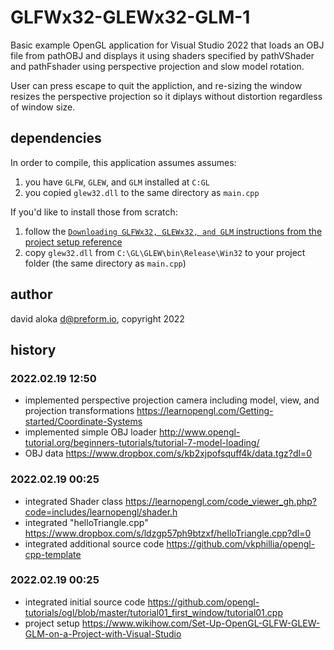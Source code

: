 # GLFWx32-GLEWx32-GLM-1

Basic example OpenGL application for Visual Studio 2022 that loads an OBJ file from pathOBJ and displays it using shaders specified by pathVShader and pathFshader using perspective projection and slow model rotation.

User can press escape to quit the appliction, and re-sizing the window resizes the perspective projection so it diplays without distortion regardless of window size.

## dependencies

In order to compile, this application assumes assumes:
 1. you have `GLFW`, `GLEW`, and `GLM` installed at `C:GL`
 2. you copied `glew32.dll` to the same directory as `main.cpp`
 
If you'd like to install those from scratch:
 1. follow the [`Downloading GLFWx32, GLEWx32, and GLM` instructions from the project setup reference](https://www.wikihow.com/Set-Up-OpenGL-GLFW-GLEW-GLM-on-a-Project-with-Visual-Studio)
 2. copy `glew32.dll` from `C:\GL\GLEW\bin\Release\Win32` to your project folder (the same directory as `main.cpp`)

## author

david aloka <d@preform.io>, copyright 2022

## history

### 2022.02.19 12:50
 * implemented perspective projection camera including model, view, and projection transformations
	https://learnopengl.com/Getting-started/Coordinate-Systems
 * implemented simple OBJ loader
	http://www.opengl-tutorial.org/beginners-tutorials/tutorial-7-model-loading/
 * OBJ data
	https://www.dropbox.com/s/kb2xjpofsquff4k/data.tgz?dl=0
### 2022.02.19 00:25
 * integrated Shader class
	https://learnopengl.com/code_viewer_gh.php?code=includes/learnopengl/shader.h
 * integrated "helloTriangle.cpp" 
	https://www.dropbox.com/s/ldzgp57ph9btzxf/helloTriangle.cpp?dl=0
 * integrated additional source code 
	https://github.com/vkphillia/opengl-cpp-template
### 2022.02.19 00:25
 * integrated initial source code 
	https://github.com/opengl-tutorials/ogl/blob/master/tutorial01_first_window/tutorial01.cpp
 * project setup 
	https://www.wikihow.com/Set-Up-OpenGL-GLFW-GLEW-GLM-on-a-Project-with-Visual-Studio